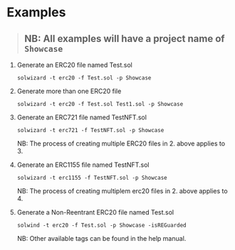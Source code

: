 # Examples

> ## NB: All examples will have a project name of `Showcase`

1. Generate an ERC20 file named Test.sol

    `solwizard -t erc20 -f Test.sol -p Showcase`

2. Generate more than one ERC20 file

    `solwizard -t erc20 -f Test.sol Test1.sol -p Showcase`

3. Generate an ERC721 file named TestNFT.sol

    `solwizard -t erc721 -f TestNFT.sol -p Showcase`

    NB: The process of creating multiple ERC20 files in 2. above applies to 3.

4. Generate an ERC1155 file named TestNFT.sol

    `solwizard -t erc1155 -f TestNFT.sol -p Showcase`

    NB: The process of creating multiplem erc20 files in 2. above applies to 4.

5. Generate a Non-Reentrant ERC20 file named Test.sol

    `solwind -t erc20 -f Test.sol -p Showcase -isREGuarded`

    NB: Other available tags can be found in the help manual.
